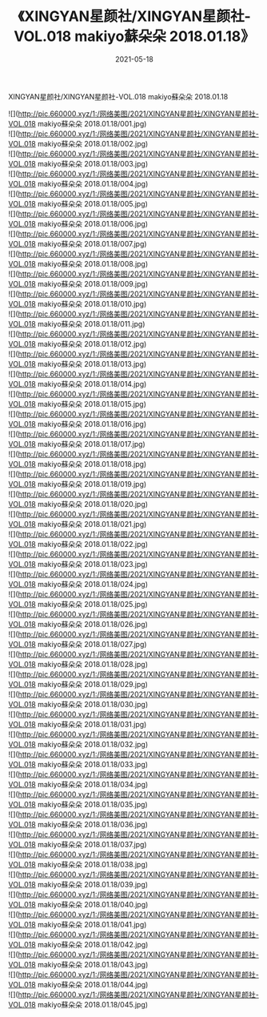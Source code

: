 ﻿---
layout: post
title:  《XINGYAN星颜社/XINGYAN星颜社-VOL.018 makiyo蘇朵朵 2018.01.18》
date:   2021-05-18
img: http://pic.660000.xyz/1:/网络美图/2021/XINGYAN星颜社/XINGYAN星颜社-VOL.018 makiyo蘇朵朵 2018.01.18/000.jpg
categories: [美女, 清纯, 唯美]
---

XINGYAN星颜社/XINGYAN星颜社-VOL.018 makiyo蘇朵朵 2018.01.18

 ![](http://pic.660000.xyz/1:/网络美图/2021/XINGYAN星颜社/XINGYAN星颜社-VOL.018 makiyo蘇朵朵 2018.01.18/001.jpg) <br>![](http://pic.660000.xyz/1:/网络美图/2021/XINGYAN星颜社/XINGYAN星颜社-VOL.018 makiyo蘇朵朵 2018.01.18/002.jpg) <br>![](http://pic.660000.xyz/1:/网络美图/2021/XINGYAN星颜社/XINGYAN星颜社-VOL.018 makiyo蘇朵朵 2018.01.18/003.jpg) <br>![](http://pic.660000.xyz/1:/网络美图/2021/XINGYAN星颜社/XINGYAN星颜社-VOL.018 makiyo蘇朵朵 2018.01.18/004.jpg) <br>![](http://pic.660000.xyz/1:/网络美图/2021/XINGYAN星颜社/XINGYAN星颜社-VOL.018 makiyo蘇朵朵 2018.01.18/005.jpg) <br>![](http://pic.660000.xyz/1:/网络美图/2021/XINGYAN星颜社/XINGYAN星颜社-VOL.018 makiyo蘇朵朵 2018.01.18/006.jpg) <br>![](http://pic.660000.xyz/1:/网络美图/2021/XINGYAN星颜社/XINGYAN星颜社-VOL.018 makiyo蘇朵朵 2018.01.18/007.jpg) <br>![](http://pic.660000.xyz/1:/网络美图/2021/XINGYAN星颜社/XINGYAN星颜社-VOL.018 makiyo蘇朵朵 2018.01.18/008.jpg) <br>![](http://pic.660000.xyz/1:/网络美图/2021/XINGYAN星颜社/XINGYAN星颜社-VOL.018 makiyo蘇朵朵 2018.01.18/009.jpg) <br>![](http://pic.660000.xyz/1:/网络美图/2021/XINGYAN星颜社/XINGYAN星颜社-VOL.018 makiyo蘇朵朵 2018.01.18/010.jpg) <br>![](http://pic.660000.xyz/1:/网络美图/2021/XINGYAN星颜社/XINGYAN星颜社-VOL.018 makiyo蘇朵朵 2018.01.18/011.jpg) <br>![](http://pic.660000.xyz/1:/网络美图/2021/XINGYAN星颜社/XINGYAN星颜社-VOL.018 makiyo蘇朵朵 2018.01.18/012.jpg) <br>![](http://pic.660000.xyz/1:/网络美图/2021/XINGYAN星颜社/XINGYAN星颜社-VOL.018 makiyo蘇朵朵 2018.01.18/013.jpg) <br>![](http://pic.660000.xyz/1:/网络美图/2021/XINGYAN星颜社/XINGYAN星颜社-VOL.018 makiyo蘇朵朵 2018.01.18/014.jpg) <br>![](http://pic.660000.xyz/1:/网络美图/2021/XINGYAN星颜社/XINGYAN星颜社-VOL.018 makiyo蘇朵朵 2018.01.18/015.jpg) <br>![](http://pic.660000.xyz/1:/网络美图/2021/XINGYAN星颜社/XINGYAN星颜社-VOL.018 makiyo蘇朵朵 2018.01.18/016.jpg) <br>![](http://pic.660000.xyz/1:/网络美图/2021/XINGYAN星颜社/XINGYAN星颜社-VOL.018 makiyo蘇朵朵 2018.01.18/017.jpg) <br>![](http://pic.660000.xyz/1:/网络美图/2021/XINGYAN星颜社/XINGYAN星颜社-VOL.018 makiyo蘇朵朵 2018.01.18/018.jpg) <br>![](http://pic.660000.xyz/1:/网络美图/2021/XINGYAN星颜社/XINGYAN星颜社-VOL.018 makiyo蘇朵朵 2018.01.18/019.jpg) <br>![](http://pic.660000.xyz/1:/网络美图/2021/XINGYAN星颜社/XINGYAN星颜社-VOL.018 makiyo蘇朵朵 2018.01.18/020.jpg) <br>![](http://pic.660000.xyz/1:/网络美图/2021/XINGYAN星颜社/XINGYAN星颜社-VOL.018 makiyo蘇朵朵 2018.01.18/021.jpg) <br>![](http://pic.660000.xyz/1:/网络美图/2021/XINGYAN星颜社/XINGYAN星颜社-VOL.018 makiyo蘇朵朵 2018.01.18/022.jpg) <br>![](http://pic.660000.xyz/1:/网络美图/2021/XINGYAN星颜社/XINGYAN星颜社-VOL.018 makiyo蘇朵朵 2018.01.18/023.jpg) <br>![](http://pic.660000.xyz/1:/网络美图/2021/XINGYAN星颜社/XINGYAN星颜社-VOL.018 makiyo蘇朵朵 2018.01.18/024.jpg) <br>![](http://pic.660000.xyz/1:/网络美图/2021/XINGYAN星颜社/XINGYAN星颜社-VOL.018 makiyo蘇朵朵 2018.01.18/025.jpg) <br>![](http://pic.660000.xyz/1:/网络美图/2021/XINGYAN星颜社/XINGYAN星颜社-VOL.018 makiyo蘇朵朵 2018.01.18/026.jpg) <br>![](http://pic.660000.xyz/1:/网络美图/2021/XINGYAN星颜社/XINGYAN星颜社-VOL.018 makiyo蘇朵朵 2018.01.18/027.jpg) <br>![](http://pic.660000.xyz/1:/网络美图/2021/XINGYAN星颜社/XINGYAN星颜社-VOL.018 makiyo蘇朵朵 2018.01.18/028.jpg) <br>![](http://pic.660000.xyz/1:/网络美图/2021/XINGYAN星颜社/XINGYAN星颜社-VOL.018 makiyo蘇朵朵 2018.01.18/029.jpg) <br>![](http://pic.660000.xyz/1:/网络美图/2021/XINGYAN星颜社/XINGYAN星颜社-VOL.018 makiyo蘇朵朵 2018.01.18/030.jpg) <br>![](http://pic.660000.xyz/1:/网络美图/2021/XINGYAN星颜社/XINGYAN星颜社-VOL.018 makiyo蘇朵朵 2018.01.18/031.jpg) <br>![](http://pic.660000.xyz/1:/网络美图/2021/XINGYAN星颜社/XINGYAN星颜社-VOL.018 makiyo蘇朵朵 2018.01.18/032.jpg) <br>![](http://pic.660000.xyz/1:/网络美图/2021/XINGYAN星颜社/XINGYAN星颜社-VOL.018 makiyo蘇朵朵 2018.01.18/033.jpg) <br>![](http://pic.660000.xyz/1:/网络美图/2021/XINGYAN星颜社/XINGYAN星颜社-VOL.018 makiyo蘇朵朵 2018.01.18/034.jpg) <br>![](http://pic.660000.xyz/1:/网络美图/2021/XINGYAN星颜社/XINGYAN星颜社-VOL.018 makiyo蘇朵朵 2018.01.18/035.jpg) <br>![](http://pic.660000.xyz/1:/网络美图/2021/XINGYAN星颜社/XINGYAN星颜社-VOL.018 makiyo蘇朵朵 2018.01.18/036.jpg) <br>![](http://pic.660000.xyz/1:/网络美图/2021/XINGYAN星颜社/XINGYAN星颜社-VOL.018 makiyo蘇朵朵 2018.01.18/037.jpg) <br>![](http://pic.660000.xyz/1:/网络美图/2021/XINGYAN星颜社/XINGYAN星颜社-VOL.018 makiyo蘇朵朵 2018.01.18/038.jpg) <br>![](http://pic.660000.xyz/1:/网络美图/2021/XINGYAN星颜社/XINGYAN星颜社-VOL.018 makiyo蘇朵朵 2018.01.18/039.jpg) <br>![](http://pic.660000.xyz/1:/网络美图/2021/XINGYAN星颜社/XINGYAN星颜社-VOL.018 makiyo蘇朵朵 2018.01.18/040.jpg) <br>![](http://pic.660000.xyz/1:/网络美图/2021/XINGYAN星颜社/XINGYAN星颜社-VOL.018 makiyo蘇朵朵 2018.01.18/041.jpg) <br>![](http://pic.660000.xyz/1:/网络美图/2021/XINGYAN星颜社/XINGYAN星颜社-VOL.018 makiyo蘇朵朵 2018.01.18/042.jpg) <br>![](http://pic.660000.xyz/1:/网络美图/2021/XINGYAN星颜社/XINGYAN星颜社-VOL.018 makiyo蘇朵朵 2018.01.18/043.jpg) <br>![](http://pic.660000.xyz/1:/网络美图/2021/XINGYAN星颜社/XINGYAN星颜社-VOL.018 makiyo蘇朵朵 2018.01.18/044.jpg) <br>![](http://pic.660000.xyz/1:/网络美图/2021/XINGYAN星颜社/XINGYAN星颜社-VOL.018 makiyo蘇朵朵 2018.01.18/045.jpg) <br>